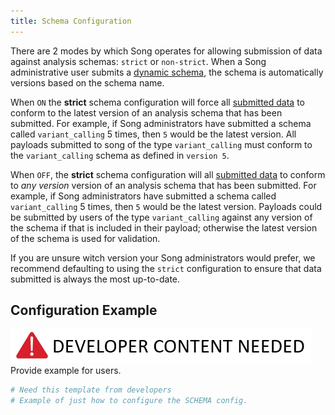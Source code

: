 ```yaml
---
title: Schema Configuration
---
```


There are 2 modes by which Song operates for allowing submission of data against analysis schemas: `strict` or `non-strict`. When a Song administrative user submits a [dynamic schema](/song/user-guide/schema), the schema is automatically versions based on the schema name. 

When `ON` the **strict** schema configuration will force all [submitted data](/documentation/song/user-guide/analysis/submit) to conform to the latest version of an analysis schema that has been submitted. For example, if Song administrators have submitted a schema called `variant_calling` 5 times, then `5` would be the latest version.  All payloads submitted to song of the type `variant_calling` must conform to the `variant_calling` schema as defined in `version 5`.   

When `OFF`, the **strict** schema configuration will all [submitted data](/documentation/song/user-guide/analysis/submit) to conform to _any version_ version of an analysis schema that has been submitted. For example, if Song administrators have submitted a schema called `variant_calling` 5 times, then `5` would be the latest version.  Payloads could be submitted by users of the type `variant_calling` against any version of the schema if that is included in their payload; otherwise the latest version of the schema is used for validation. 

<Note title="Deployment Tip">If you are unsure witch version your Song administrators would prefer, we recommend defaulting to using the `strict` configuration to ensure that data submitted is always the most up-to-date. </Note>

## Configuration Example 
![DEV_CONTENT](../../assets/developer-content-needed.png 'Dev content needed')
Provide example for users. 

```bash
# Need this template from developers 
# Example of just how to configure the SCHEMA config. 
```